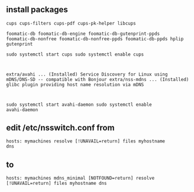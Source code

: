 ## install packages
<code>cups cups-filters cups-pdf cups-pk-helper libcups</code>

<code>foomatic-db foomatic-db-engine foomatic-db-gutenprint-ppds foomatic-db-nonfree foomatic-db-nonfree-ppds foomatic-db-ppds hplip gutenprint</code>

<code>sudo systemctl start cups
sudo systemctl enable cups

extra/avahi ... (Installed)
    Service Discovery for Linux using mDNS/DNS-SD -- compatible with Bonjour
extra/nss-mdns ... (Installed)
    glibc plugin providing host name resolution via mDNS

sudo systemctl start avahi-daemon
sudo systemctl enable avahi-daemon</code>

## edit /etc/nsswitch.conf from

<code>hosts: mymachines resolve [!UNAVAIL=return] files myhostname dns</code>

## to

<code>hosts: mymachines mdns_minimal [NOTFOUND=return] resolve [!UNAVAIL=return] files myhostname dns</code>


